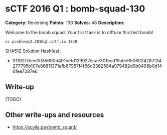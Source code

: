 # sCTF 2016 Q1 : bomb-squad-130

**Category:** Reversing
**Points:** 130
**Solves:** 48
**Description:**

Welcome to the bomb squad. Your first task is to diffuse this test bomb!

    nc problems2.2016q1.sctf.io 1340


SHA512 Solution Hash(es):
* 01192f7bee0035600d491befd129927dcae3015cd19abe9506024287f34277795b107e86811371efb67957f4f66d3362584a979482d9b0498b0d146fee7287e6


## Write-up

(TODO)

## Other write-ups and resources

* https://scylla.pw/bomb_squad/
